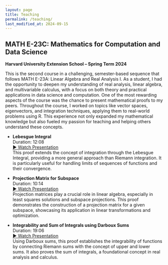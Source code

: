 ```yaml
---
layout: page
title: Teaching
permalink: /teaching/
last_modified_at: 2024-09-15
---
```


## MATH E-23C: Mathematics for Computation and Data Science
**Harvard University Extension School – Spring Term 2024**  

This is the second course in a challenging, semester-based sequence that follows MATH E-23A: Linear Algebra and Real Analysis I. As a student, I had the opportunity to deepen my understanding of real analysis, linear algebra, and multivariable calculus, with a focus on both theory and practical applications in data science and computation. One of the most rewarding aspects of the course was the chance to present mathematical proofs to my peers. Throughout the course, I worked on topics like vector spaces, eigenvectors, and integration techniques, applying them to real-world problems using R. This experience not only expanded my mathematical knowledge but also fueled my passion for teaching and helping others understand these concepts.

 - **Lebesgue Integral**  
Duration: 12:08  
[▶️ Watch Presentation](https://youtu.be/VpwhaJxgDLY?si=KdZw6mhoFPWKDHo5)  
This proof extends the concept of integration through the Lebesgue Integral, providing a more general approach than Riemann integration. It is particularly useful for handling limits of sequences of functions and their convergence.

 - **Projection Matrix for Subspace**  
Duration: 10:14  
[▶️ Watch Presentation](https://youtu.be/Nc5b3mKVGSE?si=1hsUnuA6hhtwNU53)  
Projection matrices play a crucial role in linear algebra, especially in least squares solutions and subspace projections. This proof demonstrates the construction of a projection matrix for a given subspace, showcasing its application in linear transformations and optimization.

 - **Integrability and Sum of Integrals using Darboux Sums**  
Duration: 19:06  
[▶️ Watch Presentation](https://youtu.be/52llJlZIFAs?si=2GszCGVtLTv6psbU)  
Using Darboux sums, this proof establishes the integrability of functions by connecting Riemann sums with the concept of upper and lower sums. It also proves the sum of integrals, a foundational concept in real analysis and calculus.

